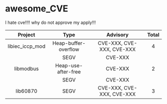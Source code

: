 # awesome_CVE
I hate cve!!!!
why do not approve my apply!!! 

| Project | Type | Advisory | Total |
| :--------:| :-----:  | :----:  |:-----:|
| libiec_iccp_mod |	 Heap-buffer-overflow |	CVE-XXX, CVE-XXX, CVE-XXX | 4 |
|  | SEGV | CVE-XXX |   |	
| libmodbus |	Heap-use-after-free	| CVE-XXX | 2 |
|	 | SEGV | CVE-XXX	|  |
| lib60870 | SEGV |	CVE-XXX, CVE-XXX, CVE-XXX | 3 |
